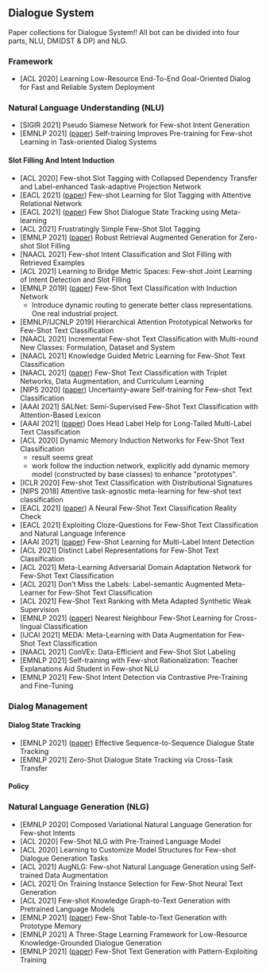 ## Dialogue System
Paper collections for Dialogue System!!
All bot can be divided into four parts, NLU, DM(DST & DP) and NLG.

### Framework
- [ACL 2020] Learning Low-Resource End-To-End Goal-Oriented Dialog for Fast and Reliable System Deployment

### Natural Language Understanding (NLU)
- [SIGIR 2021] Pseudo Siamese Network for Few-shot Intent Generation
- [EMNLP 2021] ([paper](https://arxiv.org/abs/2108.12589)) Self-training Improves Pre-training for Few-shot Learning in Task-oriented Dialog Systems

#### Slot Filling And Intent Induction
- [ACL 2020] Few-shot Slot Tagging with Collapsed Dependency Transfer and Label-enhanced Task-adaptive Projection Network
- [EACL 2021] ([paper](https://arxiv.org/abs/2103.02333)) Few-shot Learning for Slot Tagging with Attentive Relational Network
- [EACL 2021] ([paper](https://arxiv.org/abs/2101.06779)) Few Shot Dialogue State Tracking using Meta-learning
- [ACL 2021] Frustratingly Simple Few-Shot Slot Tagging
- [EMNLP 2021] ([paper](http://arxiv.org/abs/2108.13934)) Robust Retrieval Augmented Generation for Zero-shot Slot Filling
- [NAACL 2021] Few-shot Intent Classification and Slot Filling with Retrieved Examples
- [ACL 2021] Learning to Bridge Metric Spaces: Few-shot Joint Learning of Intent Detection and Slot Filling
- [EMNLP 2019] ([paper](https://arxiv.org/pdf/1902.10482.pdf)) Few-Shot Text Classification with Induction Network
    * Introduce dynamic routing to generate better class representations. One real industrial project.
- [EMNLP/IJCNLP 2019] Hierarchical Attention Prototypical Networks for Few-Shot Text Classification
- [NAACL 2021] Incremental Few-shot Text Classification with Multi-round New Classes: Formulation, Dataset and System
- [NAACL 2021] Knowledge Guided Metric Learning for Few-Shot Text Classification
- [NAACL 2021] ([paper](https://arxiv.org/abs/2103.07552)) Few-Shot Text Classification with Triplet Networks, Data Augmentation, and Curriculum Learning
- [NIPS 2020] ([paper](https://arxiv.org/pdf/2006.15315.pdf)) Uncertainty-aware Self-training for Few-shot Text Classification
- [AAAI 2021] SALNet: Semi-Supervised Few-Shot Text Classification with Attention-Based Lexicon
- [AAAI 2021] ([paper](https://arxiv.org/pdf/2101.09704.pdf)) Does Head Label Help for Long-Tailed Multi-Label Text Classification
- [ACL 2020] Dynamic Memory Induction Networks for Few-Shot Text Classification
    * result seems great
    * work follow the induction network, explicitly add dynamic memory model (constructed by base classes) to enhance "prototypes".
- [ICLR 2020] Few-shot Text Classification with Distributional Signatures
- [NIPS 2018] Attentive task-agnostic meta-learning for few-shot text classification
- [EACL 2021] ([paper](https://arxiv.org/abs/2101.12073)) A Neural Few-Shot Text Classification Reality Check
- [EACL 2021] Exploiting Cloze-Questions for Few-Shot Text Classification and Natural Language Inference
- [AAAI 2021] ([paper](https://arxiv.org/pdf/2010.05256.pdf)) Few-Shot Learning for Multi-Label Intent Detection
- [ACL 2021] Distinct Label Representations for Few-Shot Text Classification
- [ACL 2021] Meta-Learning Adversarial Domain Adaptation Network for Few-Shot Text Classification
- [ACL 2021] Don’t Miss the Labels: Label-semantic Augmented Meta-Learner for Few-Shot Text Classification
- [ACL 2021] Few-Shot Text Ranking with Meta Adapted Synthetic Weak Supervision
- [EMNLP 2021] ([paper](https://arxiv.org/abs/2109.02221)) Nearest Neighbour Few-Shot Learning for Cross-lingual Classification
- [IJCAI 2021] MEDA: Meta-Learning with Data Augmentation for Few-Shot Text Classification
- [NAACL 2021] ConVEx: Data-Efficient and Few-Shot Slot Labeling
- [EMNLP 2021] Self-training with Few-shot Rationalization: Teacher Explanations Aid Student in Few-shot NLU
- [EMNLP 2021] Few-Shot Intent Detection via Contrastive Pre-Training and Fine-Tuning

### Dialog Management
#### Dialog State Tracking
- [EMNLP 2021] ([paper](http://arxiv.org/abs/2108.13990)) Effective Sequence-to-Sequence Dialogue State Tracking
- [EMNLP 2021] Zero-Shot Dialogue State Tracking via Cross-Task Transfer 
#### Policy

### Natural Language Generation (NLG)
- [EMNLP 2020] Composed Variational Natural Language Generation for Few-shot Intents
- [ACL 2020] Few-Shot NLG with Pre-Trained Language Model
- [ACL 2020] Learning to Customize Model Structures for Few-shot Dialogue Generation Tasks
- [ACL 2021] AugNLG: Few-shot Natural Language Generation using Self-trained Data Augmentation
- [ACL 2021] On Training Instance Selection for Few-Shot Neural Text Generation
- [ACL 2021] Few-shot Knowledge Graph-to-Text Generation with Pretrained Language Models
- [EMNLP 2021] ([paper](http://arxiv.org/abs/2108.12516)) Few-Shot Table-to-Text Generation with Prototype Memory
- [EMNLP 2021] A Three-Stage Learning Framework for Low-Resource Knowledge-Grounded Dialogue Generation
- [EMNLP 2021] ([paper](https://arxiv.org/abs/2012.11926)) Few-Shot Text Generation with Pattern-Exploiting Training
